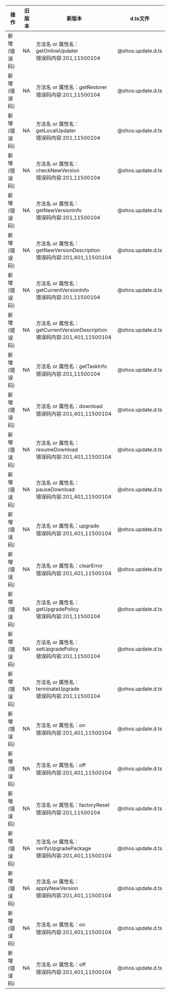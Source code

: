 | 操作 | 旧版本 | 新版本 | d.ts文件 |
| ---- | ------ | ------ | -------- |
|新增(错误码)|NA|方法名 or 属性名：getOnlineUpdater<br>错误码内容:201,11500104|@ohos.update.d.ts|
|新增(错误码)|NA|方法名 or 属性名：getRestorer<br>错误码内容:201,11500104|@ohos.update.d.ts|
|新增(错误码)|NA|方法名 or 属性名：getLocalUpdater<br>错误码内容:201,11500104|@ohos.update.d.ts|
|新增(错误码)|NA|方法名 or 属性名：checkNewVersion<br>错误码内容:201,11500104|@ohos.update.d.ts|
|新增(错误码)|NA|方法名 or 属性名：getNewVersionInfo<br>错误码内容:201,11500104|@ohos.update.d.ts|
|新增(错误码)|NA|方法名 or 属性名：getNewVersionDescription<br>错误码内容:201,401,11500104|@ohos.update.d.ts|
|新增(错误码)|NA|方法名 or 属性名：getCurrentVersionInfo<br>错误码内容:201,11500104|@ohos.update.d.ts|
|新增(错误码)|NA|方法名 or 属性名：getCurrentVersionDescription<br>错误码内容:201,401,11500104|@ohos.update.d.ts|
|新增(错误码)|NA|方法名 or 属性名：getTaskInfo<br>错误码内容:201,11500104|@ohos.update.d.ts|
|新增(错误码)|NA|方法名 or 属性名：download<br>错误码内容:201,401,11500104|@ohos.update.d.ts|
|新增(错误码)|NA|方法名 or 属性名：resumeDownload<br>错误码内容:201,401,11500104|@ohos.update.d.ts|
|新增(错误码)|NA|方法名 or 属性名：pauseDownload<br>错误码内容:201,401,11500104|@ohos.update.d.ts|
|新增(错误码)|NA|方法名 or 属性名：upgrade<br>错误码内容:201,401,11500104|@ohos.update.d.ts|
|新增(错误码)|NA|方法名 or 属性名：clearError<br>错误码内容:201,401,11500104|@ohos.update.d.ts|
|新增(错误码)|NA|方法名 or 属性名：getUpgradePolicy<br>错误码内容:201,11500104|@ohos.update.d.ts|
|新增(错误码)|NA|方法名 or 属性名：setUpgradePolicy<br>错误码内容:201,11500104|@ohos.update.d.ts|
|新增(错误码)|NA|方法名 or 属性名：terminateUpgrade<br>错误码内容:201,11500104|@ohos.update.d.ts|
|新增(错误码)|NA|方法名 or 属性名：on<br>错误码内容:201,401,11500104|@ohos.update.d.ts|
|新增(错误码)|NA|方法名 or 属性名：off<br>错误码内容:201,401,11500104|@ohos.update.d.ts|
|新增(错误码)|NA|方法名 or 属性名：factoryReset<br>错误码内容:201,11500104|@ohos.update.d.ts|
|新增(错误码)|NA|方法名 or 属性名：verifyUpgradePackage<br>错误码内容:201,401,11500104|@ohos.update.d.ts|
|新增(错误码)|NA|方法名 or 属性名：applyNewVersion<br>错误码内容:201,401,11500104|@ohos.update.d.ts|
|新增(错误码)|NA|方法名 or 属性名：on<br>错误码内容:201,401,11500104|@ohos.update.d.ts|
|新增(错误码)|NA|方法名 or 属性名：off<br>错误码内容:201,401,11500104|@ohos.update.d.ts|
